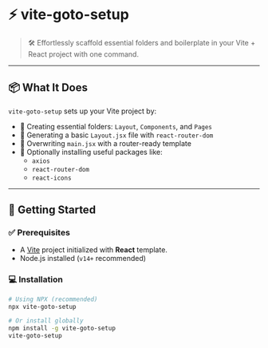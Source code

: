 # ⚡ vite-goto-setup

> 🛠️ Effortlessly scaffold essential folders and boilerplate in your Vite + React project with one command.

---

## 📦 What It Does

`vite-goto-setup` sets up your Vite project by:
- 📁 Creating essential folders: `Layout`, `Components`, and `Pages`
- 📄 Generating a basic `Layout.jsx` file with `react-router-dom`
- 🔧 Overwriting `main.jsx` with a router-ready template
- 🧩 Optionally installing useful packages like:
  - `axios`
  - `react-router-dom`
  - `react-icons`

---

## 🚀 Getting Started

### ✅ Prerequisites

- A [Vite](https://vitejs.dev/) project initialized with **React** template.
- Node.js installed (`v14+` recommended)

### 💻 Installation

```bash
# Using NPX (recommended)
npx vite-goto-setup

# Or install globally
npm install -g vite-goto-setup
vite-goto-setup
